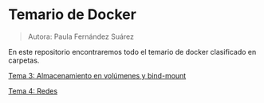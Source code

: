 # Temario de Docker

> Autora: Paula Fernández Suárez

En este repositorio encontraremos todo el temario de docker clasificado en carpetas.

[Tema 3: Almacenamiento en volúmenes y bind-mount](./almacenamiento)

[Tema 4: Redes](./redes)